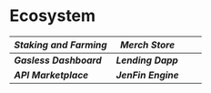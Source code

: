 # Ecosystem

| _**Staking and Farming**_  | _**Merch Store**_   |   |   |
| -------------------------- | ------------------- | - | - |
| _**Gasless Dashboard**_    | _**Lending Dapp**_  |   |   |
| _**API Marketplace**_      | _**JenFin Engine**_ |   |   |
